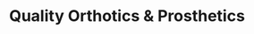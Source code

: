 ---
title: "Quality Orthotics & Prosthetics"
url: /pomona/quality-orthotics-und-prosthetics/
shop: Sanitätshaus
---